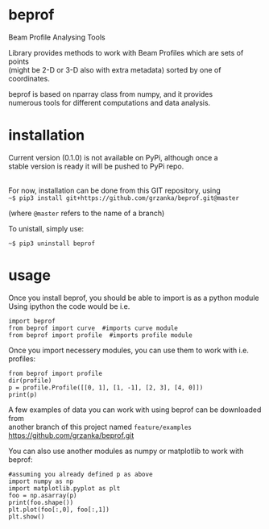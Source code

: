 # beprof
Beam Profile Analysing Tools

Library provides methods to work with Beam Profiles which are sets of points <br>
(might be 2-D or 3-D also with extra metadata) sorted by one of coordinates.

beprof is based on nparray class from numpy, and it provides <br>
numerous tools for different computations and data analysis.

# installation

Current version (0.1.0) is not available on PyPi, although once a <br>
stable version is ready it will be pushed to PyPi repo.<br><br>

For now, installation can be done from this GIT repository, using <br>
`~$ pip3 install git+https://github.com/grzanka/beprof.git@master` <br>

(where `@master` refers to the name of a branch)

To unistall, simply use:<br>

`~$ pip3 uninstall beprof`<br>


# usage

Once you install beprof, you should be able to import is as a python module<br>
Using ipython the code would be i.e.<br>
```
import beprof
from beprof import curve  #imports curve module
from beprof import profile  #imports profile module
```

Once you import necessery modules, you can use them to work with i.e. profiles:<br>

```
from beprof import profile
dir(profile)
p = profile.Profile([[0, 1], [1, -1], [2, 3], [4, 0]])
print(p)
```

A few examples of data you can work with using beprof can be downloaded from<br>
another branch of this project named `feature/examples`
https://github.com/grzanka/beprof.git
<br>

You can also use another modules as numpy or matplotlib to work with beprof:
```
#assuming you already defined p as above
import numpy as np
import matplotlib.pyplot as plt
foo = np.asarray(p)
print(foo.shape())
plt.plot(foo[:,0], foo[:,1])
plt.show()
```


